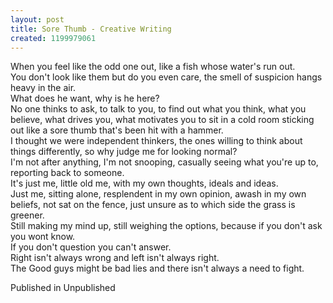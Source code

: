 ```yaml
---
layout: post
title: Sore Thumb - Creative Writing
created: 1199979061
---
```



When you feel like the odd one out, like a fish whose water&#39;s run out.<br />You don&#39;t look like them but do you even care, the smell of suspicion hangs heavy in the air.<br />What does he want, why is he here?<br />No one thinks to ask, to talk to you, to find out what you think, what you believe, what drives you, what motivates you to sit in a cold room sticking out like a sore thumb that&#39;s been hit with a hammer.<br />I thought we were independent thinkers, the ones willing to think about things differently, so why judge me for looking normal?<br />I&#39;m not after anything, I&#39;m not snooping, casually seeing what you&#39;re up to, reporting back to someone.<br />It&#39;s just me, little old me, with my own thoughts, ideals and ideas.<br />Just me, sitting alone, resplendent in my own opinion, awash in my own beliefs, not sat on the fence, just unsure as to which side the grass is greener.<br />Still making my mind up, still weighing the options, because if you don&#39;t ask you wont know.<br />If you don&#39;t question you can&#39;t answer.<br />Right isn&#39;t always wrong and left isn&#39;t always right.<br />The Good guys might be bad lies and there isn&#39;t always a need to fight.

Published in Unpublished
